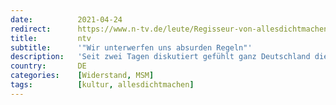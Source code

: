 ```yaml
---
date:          2021-04-24
redirect:      https://www.n-tv.de/leute/Regisseur-von-allesdichtmachen-Dietrich-Brueggemann-Wir-unterwerfen-uns-absurden-Regeln-article22512402.html
title:         ntv
subtitle:      '"Wir unterwerfen uns absurden Regeln"'
description:   'Seit zwei Tagen diskutiert gefühlt ganz Deutschland die Video-Aktion #allesdichtmachen. Hier und da gibt es Lob für die daran beteiligten Akteure, doch vor allem jede Menge Kritik. Der in das Projekt involvierte Regisseur Dietrich Brüggemann erklärt ntv.de, was sich die Gruppe dabei gedacht hat.'
country:       DE
categories:    [Widerstand, MSM]
tags:          [kultur, allesdichtmachen]
---
```

